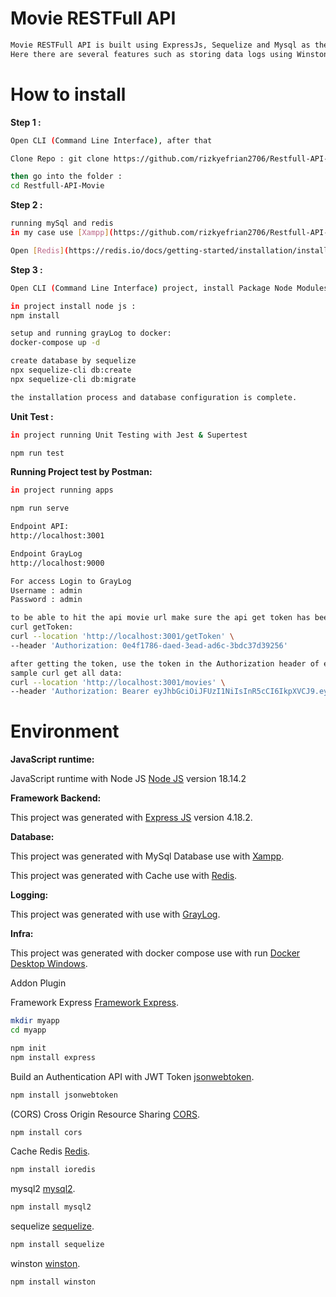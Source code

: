 # Movie RESTFull API 
```bash
Movie RESTFull API is built using ExpressJs, Sequelize and Mysql as the database.
Here there are several features such as storing data logs using Winston and Graylog, Authentication each api url using JWT, Validation Request fields, using Redis as Token storage media and using Jest & Supertest for Unit Test media.
```

# How to install

**Step 1 :**
```bash
Open CLI (Command Line Interface), after that

Clone Repo : git clone https://github.com/rizkyefrian2706/Restfull-API-Movie.git

then go into the folder :
cd Restfull-API-Movie
```

**Step 2 :**
```bash
running mySql and redis
in my case use [Xampp](https://github.com/rizkyefrian2706/Restfull-API-Movie).

Open [Redis](https://redis.io/docs/getting-started/installation/install-redis-on-windows/) Server and Running
```

**Step 3 :**
```bash
Open CLI (Command Line Interface) project, install Package Node Modules Project

in project install node js : 
npm install

setup and running grayLog to docker: 
docker-compose up -d

create database by sequelize
npx sequelize-cli db:create
npx sequelize-cli db:migrate

the installation process and database configuration is complete.
```

**Unit Test :**

```bash
in project running Unit Testing with Jest & Supertest

npm run test
```

**Running Project test by Postman:**

```bash
in project running apps

npm run serve

Endpoint API: 
http://localhost:3001

Endpoint GrayLog
http://localhost:9000

For access Login to GrayLog
Username : admin
Password : admin

to be able to hit the api movie url make sure the api get token has been hit
curl getToken:
curl --location 'http://localhost:3001/getToken' \
--header 'Authorization: 0e4f1786-daed-3ead-ad6c-3bdc37d39256'

after getting the token, use the token in the Authorization header of each api.
sample curl get all data:
curl --location 'http://localhost:3001/movies' \
--header 'Authorization: Bearer eyJhbGciOiJFUzI1NiIsInR5cCI6IkpXVCJ9.eyJhdXRob3JpemF0aW9uIjoiMGU0ZjE3ODYtZGFlZC0zZWFkLWFkNmMtM2JkYzM3ZDM5MjU2IiwiaWF0IjoxNjg5ODk4NDE1LCJleHAiOjE2ODk5MDIwMTV9.RElTPdl2_tAPX0pCneAOgPUp03O_88Fz2hVoSyIbKPqu6iwJoKIQhD_oL1aeuiZezfOTWRruSj4pflnjntDHyg'
```

# Environment

**JavaScript runtime:**

JavaScript runtime with Node JS [Node JS](https://nodejs.org/en/) version 18.14.2

**Framework Backend:**

This project was generated with [Express JS](https://expressjs.com/en/starter/installing.html) version 4.18.2.

**Database:**

This project was generated with MySql Database use with [Xampp](https://www.apachefriends.org/download.htmll). 

This project was generated with Cache use with [Redis](https://github.com/MSOpenTech/redis/releases/download/win-3.2.100/Redis-x64-3.2.100.zip). 


**Logging:**

This project was generated with use with [GrayLog](https://www.graylog.org/). 


**Infra:**

This project was generated with docker compose use with run [Docker Desktop Windows](https://www.docker.com/products/docker-desktop/). 


Addon Plugin

Framework Express [Framework Express](https://expressjs.com/en/starter/installing.html).

```bash
mkdir myapp
cd myapp

npm init
npm install express
```

Build an Authentication API with JWT Token [jsonwebtoken](https://www.npmjs.com/package/jsonwebtoken).

```bash
npm install jsonwebtoken
```

(CORS) Cross Origin Resource Sharing [CORS](https://expressjs.com/en/resources/middleware/cors.html).

```bash
npm install cors
```

Cache Redis [Redis](https://www.npmjs.com/package/ioredis).

```bash
npm install ioredis
```

mysql2 [mysql2](https://www.npmjs.com/package/ioredis).

```bash
npm install mysql2
```

sequelize [sequelize](https://sequelize.org/).

```bash
npm install sequelize
```

winston [winston](https://github.com/winstonjs/winston).

```bash
npm install winston
```